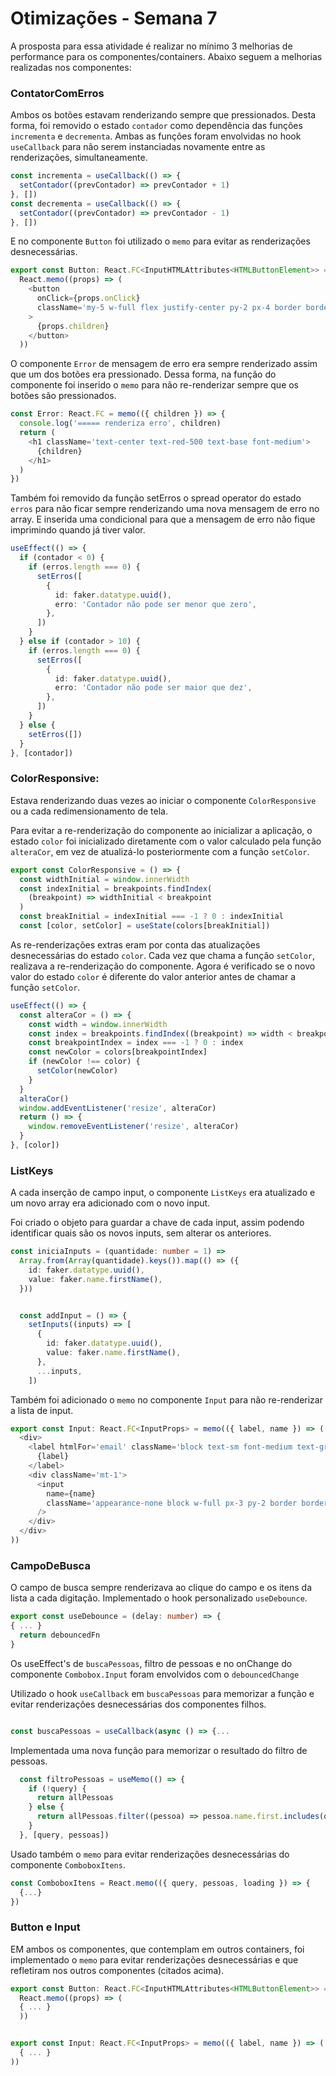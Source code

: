 # Otimizações - Semana 7

A prosposta para essa atividade é realizar no mínimo 3 melhorias de performance para os componentes/containers. Abaixo seguem a melhorias realizadas nos componentes:

### ContatorComErros

Ambos os botões estavam renderizando sempre que pressionados. Desta forma, foi removido o estado `contador` como dependência das funções `incrementa` e `decrementa`. Ambas as funções foram envolvidas no hook `useCallback` para não serem instanciadas novamente entre as renderizações, simultaneamente.

```ts
const incrementa = useCallback(() => {
  setContador((prevContador) => prevContador + 1)
}, [])
const decrementa = useCallback(() => {
  setContador((prevContador) => prevContador - 1)
}, [])
```

E no componente `Button` foi utilizado o `memo` para evitar as renderizações desnecessárias.

```ts
export const Button: React.FC<InputHTMLAttributes<HTMLButtonElement>> =
  React.memo((props) => (
    <button
      onClick={props.onClick}
      className='my-5 w-full flex justify-center py-2 px-4 border border-transparent rounded-md shadow-sm text-sm font-medium text-white bg-indigo-600 hover:bg-indigo-700 focus:outline-none focus:ring-2 focus:ring-offset-2 focus:ring-indigo-500'
    >
      {props.children}
    </button>
  ))
```

O componente `Error` de mensagem de erro era sempre renderizado assim que um dos botões era pressionado. Dessa forma, na função do componente foi inserido o `memo` para não re-renderizar sempre que os botões são pressionados.

```ts
const Error: React.FC = memo(({ children }) => {
  console.log('===== renderiza erro', children)
  return (
    <h1 className='text-center text-red-500 text-base font-medium'>
      {children}
    </h1>
  )
})
```

Também foi removido da função setErros o spread operator do estado `erros` para não ficar sempre renderizando uma nova mensagem de erro no array. E inserida uma condicional para que a mensagem de erro não fique imprimindo quando já tiver valor.

```ts
useEffect(() => {
  if (contador < 0) {
    if (erros.length === 0) {
      setErros([
        {
          id: faker.datatype.uuid(),
          erro: 'Contador não pode ser menor que zero',
        },
      ])
    }
  } else if (contador > 10) {
    if (erros.length === 0) {
      setErros([
        {
          id: faker.datatype.uuid(),
          erro: 'Contador não pode ser maior que dez',
        },
      ])
    }
  } else {
    setErros([])
  }
}, [contador])
```

### ColorResponsive:

Estava renderizando duas vezes ao iniciar o componente `ColorResponsive` ou a cada redimensionamento de tela.

Para evitar a re-renderização do componente ao inicializar a aplicação, o estado `color` foi inicializado diretamente com o valor calculado pela função `alteraCor`, em vez de atualizá-lo posteriormente com a função `setColor`.

```ts
export const ColorResponsive = () => {
  const widthInitial = window.innerWidth
  const indexInitial = breakpoints.findIndex(
    (breakpoint) => widthInitial < breakpoint
  )
  const breakInitial = indexInitial === -1 ? 0 : indexInitial
  const [color, setColor] = useState(colors[breakInitial])
```

As re-renderizações extras eram por conta das atualizações desnecessárias do estado `color`. Cada vez que chama a função `setColor`, realizava a re-renderização do componente. Agora é verificado se o novo valor do estado `color` é diferente do valor anterior antes de chamar a função `setColor`.

```ts
useEffect(() => {
  const alteraCor = () => {
    const width = window.innerWidth
    const index = breakpoints.findIndex((breakpoint) => width < breakpoint)
    const breakpointIndex = index === -1 ? 0 : index
    const newColor = colors[breakpointIndex]
    if (newColor !== color) {
      setColor(newColor)
    }
  }
  alteraCor()
  window.addEventListener('resize', alteraCor)
  return () => {
    window.removeEventListener('resize', alteraCor)
  }
}, [color])
```

### ListKeys

A cada inserção de campo input, o componente `ListKeys` era atualizado e um novo array era adicionado com o novo input.

Foi criado o objeto para guardar a chave de cada input, assim podendo identificar quais são os novos inputs, sem alterar os anteriores.

```ts
const iniciaInputs = (quantidade: number = 1) =>
  Array.from(Array(quantidade).keys()).map(() => ({
    id: faker.datatype.uuid(),
    value: faker.name.firstName(),
  }))
```

```ts

  const addInput = () => {
    setInputs((inputs) => [
      {
        id: faker.datatype.uuid(),
        value: faker.name.firstName(),
      },
      ...inputs,
    ])

```

Também foi adicionado o `memo` no componente `Input` para não re-renderizar a lista de input.

```ts
export const Input: React.FC<InputProps> = memo(({ label, name }) => (
  <div>
    <label htmlFor='email' className='block text-sm font-medium text-gray-700'>
      {label}
    </label>
    <div className='mt-1'>
      <input
        name={name}
        className='appearance-none block w-full px-3 py-2 border border-gray-300 rounded-md shadow-sm placeholder-gray-400 focus:outline-none focus:ring-indigo-500 focus:border-indigo-500 sm:text-sm'
      />
    </div>
  </div>
))
```

### CampoDeBusca

O campo de busca sempre renderizava ao clique do campo e os itens da lista a cada digitação.
Implementado o hook personalizado `useDebounce`.

```ts
export const useDebounce = (delay: number) => {
{ ... }
  return debouncedFn
}
```
Os useEffect's de `buscaPessoas`, filtro de pessoas e no onChange do componente `Combobox.Input` foram envolvidos com o `debouncedChange`

Utilizado o hook `useCallback` em `buscaPessoas` para memorizar a função e evitar renderizações desnecessárias dos componentes filhos.

```ts 

const buscaPessoas = useCallback(async () => {...

```

Implementada uma nova função para memorizar o resultado do filtro de pessoas.

```ts 
  const filtroPessoas = useMemo(() => {
    if (!query) {
      return allPessoas
    } else {
      return allPessoas.filter((pessoa) => pessoa.name.first.includes(query))
    }
  }, [query, pessoas])

```
Usado também o `memo` para evitar renderizações desnecessárias do componente `ComboboxItens`.

```ts
const ComboboxItens = React.memo(({ query, pessoas, loading }) => {
  {...}
})

```

### Button e Input

EM ambos os componentes, que contemplam em outros containers, foi implementado o `memo` para evitar renderizações desnecessárias e que refletiram nos outros componentes (citados acima).
```ts
export const Button: React.FC<InputHTMLAttributes<HTMLButtonElement>> =
  React.memo((props) => (
  { ... }
  ))
```
```ts

export const Input: React.FC<InputProps> = memo(({ label, name }) => (
  { ... }
))
```
